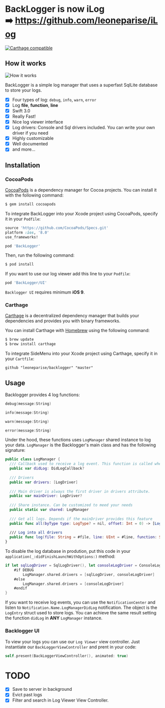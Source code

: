 # BackLogger is now iLog ➡️ https://github.com/leoneparise/iLog

[![Carthage compatible](https://img.shields.io/badge/Carthage-compatible-4BC51D.svg?style=flat)](https://github.com/Carthage/Carthage)

## How it works

![How it works](https://media.giphy.com/media/26FmQDKouh2j3z29i/giphy.gif)

BackLogger is a simple log manager that uses a superfast SqlLite database to store your logs.

- [x] Four types of log: `debug`, `info`, `warn`, `error`
- [x] Log **file**, **function**, **line** 
- [x] Swift 3.0
- [x] Really Fast!
- [x] Nice log viewer interface
- [x] Log drivers: Console and Sql drivers included. You can write your own driver if you need
- [x] Highly customizable
- [x] Well documented
- [x] and more...

## Installation
### CocoaPods

[CocoaPods](http://cocoapods.org) is a dependency manager for Cocoa projects. You can install it with the following command:

```bash
$ gem install cocoapods
```

To integrate BackLogger into your Xcode project using CocoaPods, specify it in your `Podfile`:

```ruby
source 'https://github.com/CocoaPods/Specs.git'
platform :ios, '8.0'
use_frameworks!

pod 'BackLogger'
```

Then, run the following command:

```bash
$ pod install
```

If you want to use our log viewer add this line to your `Podfile`:
```ruby
pod 'BackLogger/UI'
```

`Backlogger UI` requires minimum **iOS 9**.

### Carthage

[Carthage](https://github.com/Carthage/Carthage) is a decentralized dependency manager that builds your dependencies and provides you with binary frameworks.

You can install Carthage with [Homebrew](http://brew.sh/) using the following command:

```bash
$ brew update
$ brew install carthage
```

To integrate SideMenu into your Xcode project using Carthage, specify it in your `Cartfile`:

```ogdl
github "leoneparise/backlogger" "master"
```
## Usage

Backlogger provides 4 log functions:

```swift
debug(message:String)
```

```swift
info(message:String)
```

```swift
warn(message:String)
```

```swift
error(message:String)
```

Under the hood, these functions uses `LogManager` shared instance to log your data. `LogManager` is the Backlogger's main class and has the following signature:

```swift
public class LogManager {
  /// Callback used to receive a log event. This function is called when ANY LogManager saves a log.
  public var didLog: DidLogCallback?
  
  /// Drivers
  public var drivers: [LogDriver]
    
  /// Main driver is always the first driver in drivers attribute.
  public var mainDriver: LogDriver?
  
  /// Share instance. Can be customized to meed your needs
  public static var shared: LogManager
    
  /// Get all logs. Depends if the mainDriver provides this feature
  public func all(byType type: LogType? = nil, offset: Int = 0) -> [LogEntry]?
  
  /// Log into all drivers
  public func log(file: String = #file, line: UInt = #line, function: String = #function, type: LogType = .debug, message: String)  
}
```

To disable the log database in prodution, put this code in your `application(_:didFinishLaunchWithOptions:)` method:
```swift
if let sqlLogDriver = SqlLogDriver(), let consoleLogDriver = ConsoleLogDriver() {
    #if DEBUG
        LogManager.shared.drivers = [sqlLogDriver, consoleLogDriver]
    #else
        LogManager.shared.drivers = [consoleLogDriver]
    #endif
}
```
If you want to receive log events, you can use the `NotificationCenter` and listen to `Notification.Name.LogManagerDidLog` notification. The object is the `LogEntry` struct used to store logs. You can achieve the same result setting the function `didLog` in **ANY** `LogManager` instance.

### Backlogger UI

To view your logs you can use our `Log Viewer` view controller. Just instantiate our `BackLoggerViewController` and prent in your code:

```swift
self.present(BackLoggerViewController(), animated: true)
```

# TODO
- [x] Save to server in background
- [x] Evict past logs
- [x] Filter and search in Log Viewer View Controller.
